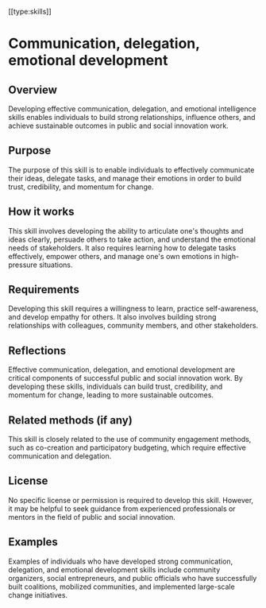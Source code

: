 [[type:skills]]

# Communication, delegation, emotional development

## Overview
Developing effective communication, delegation, and emotional intelligence skills enables individuals to build strong relationships, influence others, and achieve sustainable outcomes in public and social innovation work.

## Purpose
The purpose of this skill is to enable individuals to effectively communicate their ideas, delegate tasks, and manage their emotions in order to build trust, credibility, and momentum for change.

## How it works
This skill involves developing the ability to articulate one's thoughts and ideas clearly, persuade others to take action, and understand the emotional needs of stakeholders. It also requires learning how to delegate tasks effectively, empower others, and manage one's own emotions in high-pressure situations.

## Requirements
Developing this skill requires a willingness to learn, practice self-awareness, and develop empathy for others. It also involves building strong relationships with colleagues, community members, and other stakeholders.

## Reflections
Effective communication, delegation, and emotional development are critical components of successful public and social innovation work. By developing these skills, individuals can build trust, credibility, and momentum for change, leading to more sustainable outcomes.

## Related methods (if any)
This skill is closely related to the use of community engagement methods, such as co-creation and participatory budgeting, which require effective communication and delegation.

## License
No specific license or permission is required to develop this skill. However, it may be helpful to seek guidance from experienced professionals or mentors in the field of public and social innovation.

## Examples
Examples of individuals who have developed strong communication, delegation, and emotional development skills include community organizers, social entrepreneurs, and public officials who have successfully built coalitions, mobilized communities, and implemented large-scale change initiatives.